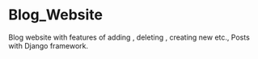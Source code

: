 # Blog_Website
Blog website with features of adding , deleting , creating new etc., Posts with Django framework.
